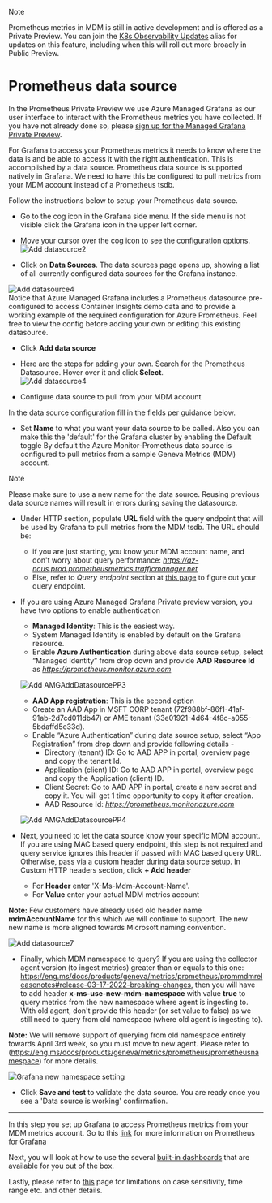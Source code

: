 > [!Note]
> Prometheus metrics in MDM is still in active development and is offered as a Private Preview. You can join the [K8s Observability Updates](https://idwebelements/GroupManagement.aspx?Group=K8sObsUpdates&Operation=join) alias for updates on this feature, including when this will roll out more broadly in Public Preview.

# Prometheus data source


In the Prometheus Private Preview we use Azure Managed Grafana as our user interface to interact with the Prometheus metrics you have collected. If you have not already done so, please [sign up for the Managed Grafana Private Preview](../../dashboards/grafana/Tutorial0SetUpGrafanaAMG.md).

For Grafana to access your Prometheus metrics it needs to know where the data is and be able to access it with the right authentication. This is accomplished by a data source. Prometheus data source is supported natively in Grafana. We need to have this be configured to pull metrics from your MDM account instead of a Prometheus tsdb.
  
Follow the instructions below to setup your Prometheus data source.  
    
* Go to the cog icon in the Grafana side menu. If the side menu is not visible click the Grafana icon in the upper left corner.  

* Move your cursor over the cog icon to see the configuration options.  
![Add datasource2](~/metrics/images/prometheus/AMGAddDatasource2.png)  

* Click on **Data Sources**. The data sources page opens up, showing a list of all currently configured data sources for the Grafana instance.

![Add datasource4](~/metrics/images/prometheus/oob-data-sources.png)  
Notice that Azure Managed Grafana includes a Prometheus datasource pre-configured to access Container Insights demo data and to provide a working example of the required configuration for Azure Prometheus. Feel free to view the config before adding your own or editing this existing datasource.
* Click **Add data source**  

* Here are the steps for adding your own. Search for the Prometheus Datasource. Hover over it and click **Select**.  
![Add datasource4](~/metrics/images/prometheus/AMGAddDatasource5.png)  

* Configure data source to pull from your MDM account

In the data source configuration fill in the fields per guidance below.  

- Set **Name** to what you want your data source to be called. Also you can make this the 'default' for the Grafana cluster by enabling the Default toggle By default the Azure Monitor-Prometheus data source is configured to pull metrics from a sample Geneva Metrics (MDM) account.  
> [!Note]
> Please make sure to use a new name for the data source. Reusing previous data source names will result in errors during saving the datasource.
- Under HTTP section, populate **URL** field with the query endpoint that will be used by Grafana to pull metrics from the MDM tsdb. The URL should be:
    - if you are just starting, you know your MDM account name, and don't worry about query performance: _https://az-ncus.prod.prometheusmetrics.trafficmanager.net_
    - Else, refer to _Query endpoint_ section at [this page](ConsumePromWebApi.md) to figure out your query endpoint.

- If you are using Azure Managed Grafana Private preview version, you have two options to enable authentication
    - **Managed Identity**: This is the easiest way.
    - System Managed Identity is enabled by default on the Grafana resource.
    - Enable **Azure Authentication** during above data source setup, select “Managed Identity” from drop down and provide **AAD Resource Id** as _https://prometheus.monitor.azure.com_
   
   ![Add AMGAddDatasourcePP3](~/metrics/images/prometheus/AMGAddDatasourcePP3.png)

    - **AAD App registration**: This is the second option
    - Create an AAD App in MSFT CORP tenant (72f988bf-86f1-41af-91ab-2d7cd011db47) or AME tenant (33e01921-4d64-4f8c-a055-5bdaffd5e33d).
    - Enable “Azure Authentication” during data source setup, select “App Registration” from drop down and provide following details -
      - Directory (tenant) ID: Go to AAD APP in portal, overview page and copy the tenant Id. 
      - Application (client) ID: Go to AAD APP in portal, overview page and copy the Application (client) ID.
      - Client Secret: Go to AAD APP in portal, create a new secret and copy it. You will get 1 time opportunity to copy it after creation.
      - AAD Resource Id: _https://prometheus.monitor.azure.com_
    
     ![Add AMGAddDatasourcePP4](~/metrics/images/prometheus/AMGAddDatasourcePP4.png)
  
- Next, you need to let the data source know your specific MDM account. If you are using MAC based query endpoint, this step is not required and query service ignores this header if passed with MAC based query URL. Otherwise, pass via a custom header during data source setup. In Custom HTTP headers section, click **+ Add header**  
    - For **Header** enter 'X-Ms-Mdm-Account-Name'.
    - For **Value** enter your actual MDM metrics account

**Note:** Few customers have already used old header name **mdmAccountName** for this which we will continue to support. The new new name is more aligned towards Microsoft naming convention.

![Add datasource7](~/metrics/images/prometheus/AMGAddDatasource7.png)  

- Finally, which MDM namespace to query? If you are using the collector agent version (to ingest metrics) greater than or equals to this one: https://eng.ms/docs/products/geneva/metrics/prometheus/prommdmreleasenotes#release-03-17-2022-breaking-changes, then you will have to add header **x-ms-use-new-mdm-namespace** with value **true** to query metrics from the new namespace where agent is ingesting to. With old agent, don't provide this header (or set value to false) as we still need to query from old namespace (where old agent is ingesting to).

**Note:** We will remove support of querying from old namespace entirely towards April 3rd week, so you must move to new agent. Please refer to (https://eng.ms/docs/products/geneva/metrics/prometheus/prometheusnamespace) for more details.

![Grafana new namespace setting](~/metrics/images/newNamespaceGrafanaConfig.png)  

* Click **Save and test** to validate the data source. You are ready once you see a 'Data source is working' confirmation.  

--------------------------------------

In this step you set up Grafana to access Prometheus metrics from your MDM metrics account. Go to this [link](https://grafana.com/docs/grafana/v7.5/datasources/prometheus/) for more information on Prometheus for Grafana  

Next, you will look at how to use the several [built-in dashboards](~/metrics/Prometheus/PromMDMTutorial6ReuseExistingDashboard.md) that are available for you out of the box.

Lastly, please refer to [this](ConsumePromWebApi.md) page for limitations on case sensitivity, time range etc. and other details.